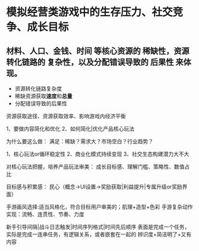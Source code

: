 # 模拟经营类游戏中的生存压力、社交竞争、成长目标
## 材料、人口、金钱、时间 等核心资源的 稀缺性，资源转化链路的 复杂性，以及分配错误导致的 后果性 来体现。
- 资源转化链路复杂度
- 稀缺资源获取**速度**和**总量**
- 分配错误导致的后果性

资源获取途径、资源获取效率、影响游戏内经济平衡

1、要做内容简化和优化
2、如何简化|优化产品核心玩法

为什么要这么做：
满足：稀缺？需求大？市场空白？行业趋势？

1、核心玩法or循环稳定性
2、商业化模式持续变现
3、社交生态构建潜力大不大

对核心玩法把握，培养产品玩法审美：
成长目标感、理解门槛、策略性、数值占比

目标感与积累感：
民心（概念->UI设置->奖励获取|利益提升|专属升级or奖励界面）

手游画风选择:适当风格化，符合目标用户审美的；肌理+造型+色彩
手游复杂动作实现：流畅、连贯性、节奏、力度

新手引导间隔|战斗日志触发|时间序列格式|时间先后顺序
表面是完成一个任务，实际是完成一连串任务，有逻辑关系，或者嵌套在一起的
辨识度+简洁明了+又有内容
